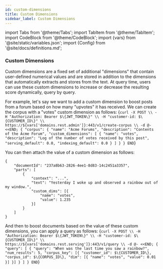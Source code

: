 ```yaml
---
id: custom-dimensions
title: Custom Dimensions
sidebar_label: Custom Dimensions
---
```


import Tabs from '@theme/Tabs';
import TabItem from '@theme/TabItem';
import CodeBlock from '@theme/CodeBlock';
import {vars} from '@site/static/variables.json';
import {Config} from '@site/docs/definitions.md';

### Custom Dimensions
Custom dimensions are a fixed set of additional "dimensions" that contain
user-defined numerical values and are stored in addition to the dimensions
that <Config v="names.product"/> automatically extracts and stores from the text. At
query time, users can use these custom dimensions to increase or decrease the
resulting score dynamically, query by query.

For example, let's say we want to add a custom dimension to boost posts from a
forum based on how many "upvotes" it has received.  We can create the corpus
with a "votes" custom dimension as follows:
<CodeBlock language="bash">
{`
curl -X POST \\
  -H "Authorization: Bearer $\{JWT_TOKEN\}" \\
  -H "customer-id: $\{CUSTOMER_ID\}" \\
  https://${vars['domains.rest.admin']}:443/v1/create-corpus \\
  -d @- <<END;
{
  "corpus":
    {
      "name": "Acme Forums",
      "description": "Contents of the Acme Forum",
      "custom_dimensions": [
        {
            "name": "votes",
            "description": "Log of the number of votes received by this post",
            "serving_default": 0.0,
            "indexing_default": 0.0
        }
      ]
    }
}
END
`}
</CodeBlock>

You can then attach the value of a custom dimension as follows:
```
{
    "documentId": "237a8b63-2826-4ee1-8d83-14c2451a3357",
    "parts": [
        {
            "context": "...",
            "text": "Yesterday I woke up and observed a rainbow out of my window.",
            "custom_dims": [{
                "name": "votes",
                "value": 1.235
            }]
        }
    ]
}
```

And then to boost documents based on the value of these custom dimensions, you
can apply a query as follows:
<CodeBlock language="bash">
{`
curl -X POST \\
  -H "Authorization: Bearer $\{JWT_TOKEN\}" \\
  -H "customer-id: $\{CUSTOMER_ID\}" \\
  https://${vars['domains.rest.serving']}:443/v1/query \\
  -d @- <<END;
{
  "query": [
    { "query": "When was the last time you saw a rainbow?",
      "num_results": 5,
      "corpus_key": [{
          "customer_id": $\{CUSTOMER_ID\},
          "corpus_id": $\{CORPUS_ID\},
          "dim": [{
              "name": "votes",
              "value": 0.01
          }]
      }]
    }
  ]
}
END
`}
</CodeBlock>